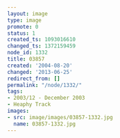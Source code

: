 ```yaml
---
layout: image
type: image
promote: 0
status: 1
created_ts: 1093016610
changed_ts: 1372159459
node_id: 1332
title: 03857
created: '2004-08-20'
changed: '2013-06-25'
redirect_from: []
permalink: "/node/1332/"
tags:
- 2003/12 - December 2003
- Heaphy Track
images:
- src: image/images/03857-1332.jpg
  name: 03857-1332.jpg
---
```


